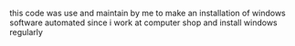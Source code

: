 this code was use and maintain by me to make an installation of windows software automated since i work at computer shop and install windows regularly
